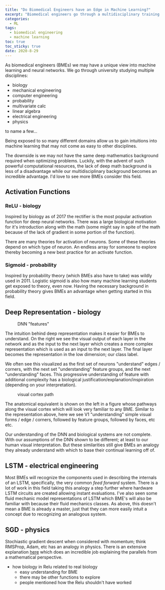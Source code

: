 ```yaml
---
title: "Do Biomedical Engineers have an Edge in Machine Learning?" 
excerpt: "Biomedical engineers go through a multidisciplinary training that might make them a good major to transition into machine learning and Artificial Intelligence"
categories:
  - ML
tags:
  - biomedical engineering
  - machine learning
toc: true
toc_sticky: true
date: 2020-8-29
---
```

<script id="MathJax-script" async src="https://cdnjs.cloudflare.com/ajax/libs/mathjax/2.7.7/MathJax.js?config=TeX-MML-AM_CHTML"></script>
<script async src="https://unpkg.com/mermaid@8.6.4/dist/mermaid.min.js"></script>

As biomedical engineers (BMEs) we may have a unique view into machine learning and neural networks. We go through university studying multiple disciplines: 
- biology
- mechanical engineering
- computer engineering
- probability
- multivariate calc
- linear algebra
- electrical engineering
- physics

to name a few...

Being exposed to so many different domains allow us to gain intuitions into machine learning that may not come as easy to other disciplines. 

The downside is we may not have the same deep mathematics background required when optimizing problems. Luckily, with the advent of such powerful computational resources, the lack of deep math background is less of a disadvantage while our multidisciplinary background becomes an incredible advantage. I'd love to see more BMEs consider this field.
## Activation Functions
### ReLU - biology
Inspired by biology as of 2017 the rectifier is the most popular activation function for deep neural networks. There was a large biological motivation for it's introduction along with the math (some might say in spite of the math because of the lack of gradient in some portion of the function).

There are many theories for activation of neurons. Some of these theories depend on which type of neuron. An endless array for someone to explore thereby becoming a new best practice for an activate function.

### Sigmoid - probability
Inspired by probability theory (which BMEs also have to take) was wildly used in 2011. Logistic sigmoid is also how many machine learning students get exposed to theory, even now. Having the necessary background in probability theory gives BMEs an advantage when getting started in this field.

## Deep Representation - biology

<figure style="width: 260px" class="align-right">
  <img src="{{ site.url }}{{ site.baseurl }}/assets/posts/biomedical-engineers/deeprepresentation.jpg" alt="">
  <figcaption>DNN "features"</figcaption>
</figure> 

The intuition behind deep representation makes it easier for BMEs to understand. On the right we see the visual output of each layer in the network and as the input to the next layer which creates a more complex representation which is used as an input to the next layer. The final layer becomes the representation in the low dimension; our class label.

We often see this visualized as the first set of neurons "understand" edges / corners, with the next set "understanding" feature groups, and the next "understanding" faces. This progressive understanding of feature with additional complexity has a biological justification/explanation/inspiration (depending on your interpretation).

<figure style="width: 250px" class="align-left">
  <img src="{{ site.url }}{{ site.baseurl }}/assets/posts/biomedical-engineers/visualcortex.jpg" alt="">
  <figcaption>visual cortex path</figcaption>
</figure> 

 The anatomical equivalent is shown on the left in a figure whose pathways along the visual cortex which will look very familiar to any BME. Similar to the representation above, here we see V1 "understanding" simple visual forms / edge / corners, followed by feature groups, followed by faces, etc etc. 
 
 Our understanding of the DNN and biological systems are not complete. With our assumptions of the DNN shown to be different; at least to our human visual interpretation. But these similarities still give BMEs an analogy they already understand with which to base their continual learning off of.

 ## LSTM - electrical engineering
 Most BMEs will recognize the components used in describing the internals of an LSTM, specifically, the very common *feed forward* system. There is a lot of work in this field taking this analogy a step further where hardware LSTM circuits are created allowing instant evaluations. I've also seen some fluid mechanic model representations of LSTM which BME's will also be familiar with because their fluid mechanics classes. As above, this doesn't mean a BME is already a master, just that they can more easily intuit a concept due to recognizing an analogous system.

 ## SGD - physics
 Stochiastic gradient descent when considered with momentum; think RMSProp, Adam, etc has an analogy in physics. There is an extensive explanation <a href="https://math.stackexchange.com/questions/2689721/momentum-in-gradient-descent">here</a> which does an incredible job explaining the parallels from a mathematical perspective. 


- how biology in Relu related to real biology
  - easy understanding for BME
  - there may be other functions to explore
  - people mentioned how the Relu shouldn't have worked